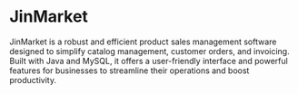 # JinMarket
JinMarket is a robust and efficient product sales management software designed to simplify catalog management, customer orders, and invoicing. Built with Java and MySQL, it offers a user-friendly interface and powerful features for businesses to streamline their operations and boost productivity.
